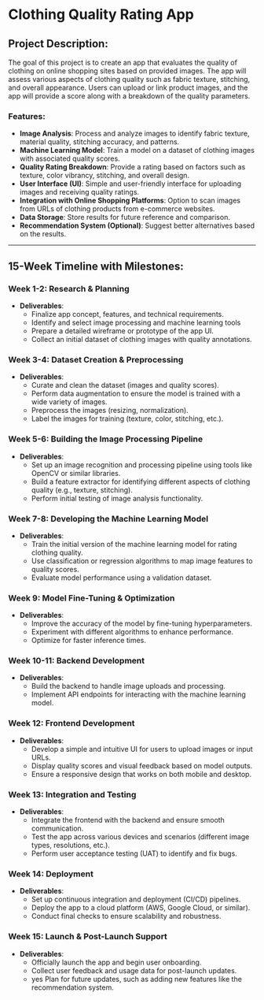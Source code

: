 # Clothing Quality Rating App

## Project Description:
The goal of this project is to create an app that evaluates the quality of clothing on online shopping sites based on provided images. The app will assess various aspects of clothing quality such as fabric texture, stitching, and overall appearance. Users can upload or link product images, and the app will provide a score along with a breakdown of the quality parameters.

### Features:
- **Image Analysis**: Process and analyze images to identify fabric texture, material quality, stitching accuracy, and patterns.
- **Machine Learning Model**: Train a model on a dataset of clothing images with associated quality scores.
- **Quality Rating Breakdown**: Provide a rating based on factors such as texture, color vibrancy, stitching, and overall design.
- **User Interface (UI)**: Simple and user-friendly interface for uploading images and receiving quality ratings.
- **Integration with Online Shopping Platforms**: Option to scan images from URLs of clothing products from e-commerce websites.
- **Data Storage**: Store results for future reference and comparison.
- **Recommendation System (Optional)**: Suggest better alternatives based on the results.

---

## 15-Week Timeline with Milestones:

### **Week 1-2: Research & Planning**
- **Deliverables**: 
  - Finalize app concept, features, and technical requirements.
  - Identify and select image processing and machine learning tools
  - Prepare a detailed wireframe or prototype of the app UI.
  - Collect an initial dataset of clothing images with quality annotations.
  
### **Week 3-4: Dataset Creation & Preprocessing**
- **Deliverables**:
  - Curate and clean the dataset (images and quality scores).
  - Perform data augmentation to ensure the model is trained with a wide variety of images.
  - Preprocess the images (resizing, normalization).
  - Label the images for training (texture, color, stitching, etc.).

### **Week 5-6: Building the Image Processing Pipeline**
- **Deliverables**:
  - Set up an image recognition and processing pipeline using tools like OpenCV or similar libraries.
  - Build a feature extractor for identifying different aspects of clothing quality (e.g., texture, stitching).
  - Perform initial testing of image analysis functionality.

### **Week 7-8: Developing the Machine Learning Model**
- **Deliverables**:
  - Train the initial version of the machine learning model for rating clothing quality.
  - Use classification or regression algorithms to map image features to quality scores.
  - Evaluate model performance using a validation dataset.

### **Week 9: Model Fine-Tuning & Optimization**
- **Deliverables**:
  - Improve the accuracy of the model by fine-tuning hyperparameters.
  - Experiment with different algorithms to enhance performance.
  - Optimize for faster inference times.

### **Week 10-11: Backend Development**
- **Deliverables**:
  - Build the backend to handle image uploads and processing.
  - Implement API endpoints for interacting with the machine learning model.
  
### **Week 12: Frontend Development**
- **Deliverables**:
  - Develop a simple and intuitive UI for users to upload images or input URLs.
  - Display quality scores and visual feedback based on model outputs.
  - Ensure a responsive design that works on both mobile and desktop.

### **Week 13: Integration and Testing**
- **Deliverables**:
  - Integrate the frontend with the backend and ensure smooth communication.
  - Test the app across various devices and scenarios (different image types, resolutions, etc.).
  - Perform user acceptance testing (UAT) to identify and fix bugs.

### **Week 14: Deployment**
- **Deliverables**:
  - Set up continuous integration and deployment (CI/CD) pipelines.
  - Deploy the app to a cloud platform (AWS, Google Cloud, or similar).
  - Conduct final checks to ensure scalability and robustness.

### **Week 15: Launch & Post-Launch Support**
- **Deliverables**:
  - Officially launch the app and begin user onboarding.
  - Collect user feedback and usage data for post-launch updates.
  - yes Plan for future updates, such as adding new features like the recommendation system.
